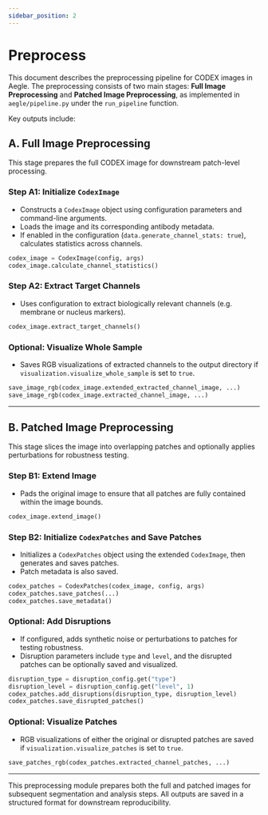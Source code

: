 ```yaml
---
sidebar_position: 2
---
```


# Preprocess

This document describes the preprocessing pipeline for CODEX images in Aegle. The preprocessing consists of two main stages: **Full Image Preprocessing** and **Patched Image Preprocessing**, as implemented in `aegle/pipeline.py` under the `run_pipeline` function.

Key outputs include:


## A. Full Image Preprocessing

This stage prepares the full CODEX image for downstream patch-level processing.

### Step A1: Initialize `CodexImage`
- Constructs a `CodexImage` object using configuration parameters and command-line arguments.
- Loads the image and its corresponding antibody metadata.
- If enabled in the configuration (`data.generate_channel_stats: true`), calculates statistics across channels.

```python
codex_image = CodexImage(config, args)
codex_image.calculate_channel_statistics()
```

### Step A2: Extract Target Channels
- Uses configuration to extract biologically relevant channels (e.g. membrane or nucleus markers).

```python
codex_image.extract_target_channels()
```

### Optional: Visualize Whole Sample
- Saves RGB visualizations of extracted channels to the output directory if `visualization.visualize_whole_sample` is set to `true`.

```python
save_image_rgb(codex_image.extended_extracted_channel_image, ...)
save_image_rgb(codex_image.extracted_channel_image, ...)
```

---

## B. Patched Image Preprocessing

This stage slices the image into overlapping patches and optionally applies perturbations for robustness testing.

### Step B1: Extend Image
- Pads the original image to ensure that all patches are fully contained within the image bounds.

```python
codex_image.extend_image()
```

### Step B2: Initialize `CodexPatches` and Save Patches
- Initializes a `CodexPatches` object using the extended `CodexImage`, then generates and saves patches.
- Patch metadata is also saved.

```python
codex_patches = CodexPatches(codex_image, config, args)
codex_patches.save_patches(...)
codex_patches.save_metadata()
```

### Optional: Add Disruptions
- If configured, adds synthetic noise or perturbations to patches for testing robustness.
- Disruption parameters include `type` and `level`, and the disrupted patches can be optionally saved and visualized.

```python
disruption_type = disruption_config.get("type")
disruption_level = disruption_config.get("level", 1)
codex_patches.add_disruptions(disruption_type, disruption_level)
codex_patches.save_disrupted_patches()
```

### Optional: Visualize Patches
- RGB visualizations of either the original or disrupted patches are saved if `visualization.visualize_patches` is set to `true`.

```python
save_patches_rgb(codex_patches.extracted_channel_patches, ...)
```

---

This preprocessing module prepares both the full and patched images for subsequent segmentation and analysis steps. All outputs are saved in a structured format for downstream reproducibility.

